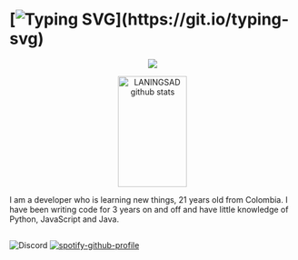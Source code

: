# [![Typing SVG](https://readme-typing-svg.herokuapp.com/?color=ffffff&size=35&center=true&vCenter=true&width=1000&lines=Hello,+my+name+is+DanielH131COL;I'm+21+years+old.;)](https://git.io/typing-svg)

<p align="center">
  <a href="https://github.com/DanielH131COL">
    <img src="https://komarev.com/ghpvc/?username=DanielH131COL&color=red">
  </a>
</p>

<div align="center">  
  <img width="49%" height="195px" src="https://github-readme-stats.vercel.app/api?username=LANINGSAD&show_icons=true&count_private=true&hide_border=true&title_color=FF0000&icon_color=00bfbf&text_color=c9d1d9&bg_color=0d1117" alt="LANINGSAD github stats" /> 
</div>

I am a developer who is learning new things, 21 years old from Colombia. I have been writing code for 3 years on and off and have little knowledge of Python, JavaScript and Java.

##
![Discord](https://lanyard-profile-readme.vercel.app/api/1209590856395268116) [![spotify-github-profile](https://spotify-github-profile.vercel.app/api/view?uid=rfujs0cydmm8yx4x465rvl8av&cover_image=true&theme=default&show_offline=false&background_color=121212&interchange=true&bar_color=ff0000)](https://github.com/kittinan/spotify-github-profile)
